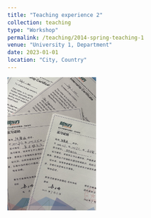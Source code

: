 ```yaml
---
title: "Teaching experience 2"
collection: teaching
type: "Workshop"
permalink: /teaching/2014-spring-teaching-1
venue: "University 1, Department"
date: 2023-01-01
location: "City, Country"
---
```


<img src="../images/xdf.png" alt="Your Image" width="200" height="300">


